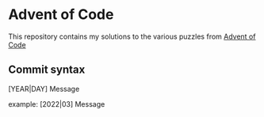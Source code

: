 # Advent of Code

This repository contains my solutions to the various puzzles from [Advent of Code](https://adventofcode.com/)

## Commit syntax

[YEAR|DAY] Message

example: [2022|03] Message

